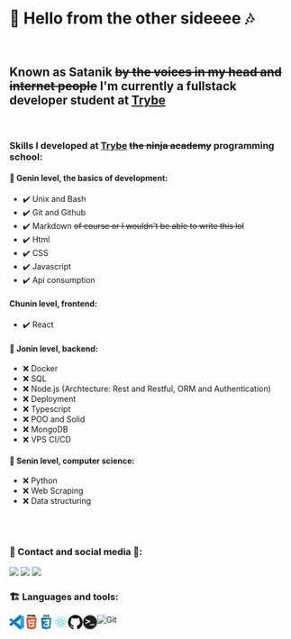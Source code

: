 #  🎵 Hello from the other sideeee 🎶 
<br>

## Known as **Satanik** ~~by the voices in my head and internet people~~ I'm currently a fullstack developer **student** at [Trybe](https://www.linkedin.com/school/betrybe/) 
<br>

### Skills I developed at [Trybe](https://www.linkedin.com/school/betrybe/) ~~the ninja academy~~ programming school:  
#### 🍃 Genin level, the basics of development:
 - ✔️ Unix and Bash
 - ✔️ Git and Github
 - ✔️ Markdown ~~of course or I wouldn't be able to write this lol~~ 
 - ✔️ Html
 - ✔️ CSS 
 - ✔️ Javascript
 - ✔️ Api consumption
 #### Chunin level, frontend: 
 - ✔️ React
 #### 🍃 Jonin level, backend:
 - ❌ Docker
 - ❌ SQL
 - ❌ Node.js (Archtecture: Rest and Restful, ORM and Authentication)
 - ❌ Deployment
 - ❌ Typescript
 - ❌ POO and Solid 
 - ❌ MongoDB
 - ❌ VPS CI/CD
  #### 🍃 Senin level, computer science:
 - ❌ Python
 - ❌ Web Scraping 
 - ❌ Data structuring 
 <br>
 <br>

 ### 📱 Contact and social media 📱: 
 <a href="https://www.linkedin.com/in/nicole-calderari/" target="_blank"><img src="https://img.icons8.com/ios-filled/24/000000/linkedin.png" /></a>
 <a href="https://t.me/Satanik_Calderari" target="_blank"><img src="https://img.icons8.com/ios-filled/26/000000/telegram-app.png" /></a>
 <a href="mailto:nicole_calderari@hotmail.com" target="_blank"><img src="https://img.icons8.com/ios-filled/24/000000/email-open.png" /></a>


### 🏗️ Languages and tools: 
<img align="left" alt="Visual Studio Code" width="26px" src="https://raw.githubusercontent.com/github/explore/80688e429a7d4ef2fca1e82350fe8e3517d3494d/topics/visual-studio-code/visual-studio-code.png" />
<img align="left" alt="HTML5" width="26px" src="https://raw.githubusercontent.com/github/explore/80688e429a7d4ef2fca1e82350fe8e3517d3494d/topics/html/html.png" />
<img align="left" alt="CSS3" width="26px" src="https://raw.githubusercontent.com/github/explore/80688e429a7d4ef2fca1e82350fe8e3517d3494d/topics/css/css.png" />
<img align="left" alt="React" width="26px" src="https://raw.githubusercontent.com/github/explore/80688e429a7d4ef2fca1e82350fe8e3517d3494d/topics/react/react.png" />
<img alt="Git" src="https://img.icons8.com/nolan/26/git.png"/>
<img align="left" alt="GitHub" width="26px" src="https://raw.githubusercontent.com/github/explore/78df643247d429f6cc873026c0622819ad797942/topics/github/github.png" />
<img align="left" alt="Terminal" width="26px" src="https://raw.githubusercontent.com/github/explore/80688e429a7d4ef2fca1e82350fe8e3517d3494d/topics/terminal/terminal.png" />

 <!-- I got most of the icons from <a href="https://icons8.com"></a> -->